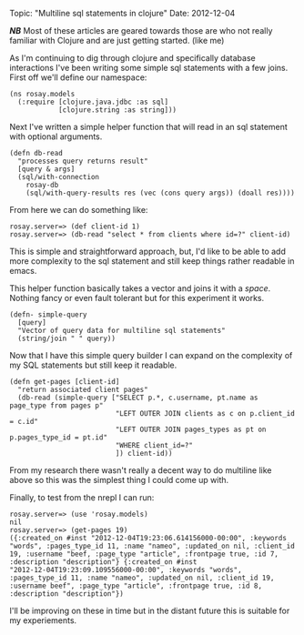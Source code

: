 Topic: "Multiline sql statements in clojure"
Date: 2012-12-04

***NB*** Most of these articles are geared towards those are who not
really familiar with Clojure and are just getting started. (like me)

As I'm continuing to dig through clojure and specifically database
interactions I've been writing some simple sql statements with a few
joins. First off we'll define our namespace:

    (ns rosay.models
      (:require [clojure.java.jdbc :as sql]
                [clojure.string :as string]))

Next I've written a simple helper function that will read in an sql
statement with optional arguments.

    (defn db-read
      "processes query returns result"
      [query & args]
      (sql/with-connection
        rosay-db
        (sql/with-query-results res (vec (cons query args)) (doall res))))

From here we can do something like:

    rosay.server=> (def client-id 1)
    rosay.server=> (db-read "select * from clients where id=?" client-id)

This is simple and straightforward approach, but, I'd like to be able
to add more complexity to the sql statement and still keep things
rather readable in emacs.

This helper function basically takes a vector and joins it with a
_space_. Nothing fancy or even fault tolerant but for this experiment
it works.

    (defn- simple-query
      [query]
      "Vector of query data for multiline sql statements"
      (string/join " " query))

Now that I have this simple query builder I can expand on the
complexity of my SQL statements but still keep it readable.

    (defn get-pages [client-id]
      "return associated client pages"
      (db-read (simple-query ["SELECT p.*, c.username, pt.name as page_type from pages p"
                              "LEFT OUTER JOIN clients as c on p.client_id = c.id"
                              "LEFT OUTER JOIN pages_types as pt on p.pages_type_id = pt.id"
                              "WHERE client_id=?"
                              ]) client-id))

From my research there wasn't really a decent way to do multiline like
above so this was the simplest thing I could come up with.

Finally, to test from the nrepl I can run:

    rosay.server=> (use 'rosay.models)
    nil
    rosay.server=> (get-pages 19)
    ({:created_on #inst "2012-12-04T19:23:06.614156000-00:00", :keywords
    "words", :pages_type_id 11, :name "nameo", :updated_on nil, :client_id
    19, :username "beef, :page_type "article", :frontpage true, :id 7,
    :description "description"} {:created_on #inst
    "2012-12-04T19:23:09.109556000-00:00", :keywords "words",
    :pages_type_id 11, :name "nameo", :updated_on nil, :client_id 19,
    :username beef", :page_type "article", :frontpage true, :id 8,
    :description "description"})

I'll be improving on these in time but in the distant future this is
suitable for my experiements.
